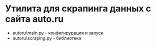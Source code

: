 # Утилита для скрапинга данных с сайта auto.ru

- autoru\main.py - конфигирурация и запуск
- autoru\scraping.py - библиотека
